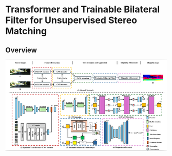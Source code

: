 # Transformer and Trainable Bilateral Filter for Unsupervised Stereo Matching

## Overview
<img width="800" src="https://github.com/JunwuE/TBSMnet/blob/main/overview.png"/></div>
